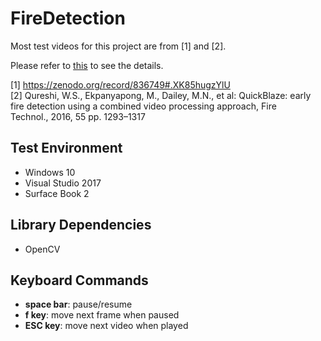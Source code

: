 # FireDetection
  
  Most test videos for this project are from [1] and [2].
  
  Please refer to [this](emoy.net) to see the details.
  
  [1] <https://zenodo.org/record/836749#.XK85hugzYlU>  
  [2] Qureshi, W.S., Ekpanyapong, M., Dailey, M.N., et al: QuickBlaze: early fire detection using a combined video processing approach, Fire Technol., 2016, 55 pp. 1293–1317
  

  
## Test Environment
  * Windows 10
  * Visual Studio 2017
  * Surface Book 2
  
  
## Library Dependencies
  * OpenCV
  
  
## Keyboard Commands
  * **space bar**: pause/resume
  * **f key**: move next frame when paused
  * **ESC key**: move next video when played
